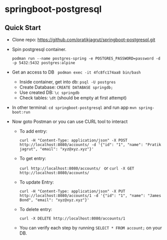 # springboot-postgresql

## Quick Start
- Clone repo: https://github.com/pratikjagrut/springboot-postgresql.git

- Spin postgresql container. 

    `podman run --name postgres-spring -e POSTGRES_PASSWORD=password -d -p 5432:5432 postgres:alpine`

- Get an access to DB ` podman exec -it 4fc8fc174aa8 bin/bash`
  - Inside container, get into db: `psql -U postgres`
  - Create Database: `CREATE DATABASE springdb;`
  - Use created DB: `\c springdb`
  - Check tables: `\dt` (should be empty at first attempt)

- In other terminal: `cd springboot-postgresql` and run app `mvn spring-boot:run`

- Now goto Postman or you can use CURL tool to interact
  - To add entry: 
  
    `curl -H "Content-Type: application/json" -X POST http://localhost:8080/accounts/ -d '{"id": "1", "name": "Pratik jagrut", "email": "xyz@xyz.xyz"}'`
  - To get entry: 
  
    `curl http://localhost:8080/accounts/ ` or `curl -X GET http://localhost:8080/accounts/`
  - To update Entry: 
    
    `curl -H "Content-Type: application/json" -X PUT http://localhost:8080/accounts/1 -d '{"id": "1", "name": "James Bond", "email": "xyz@xyz.xyz"}'`
  - To delete entry: 
  
    `curl -X DELETE http://localhost:8080/accounts/1`
  
  - You can verify each step by running `SELECT * FROM account;` on your DB.